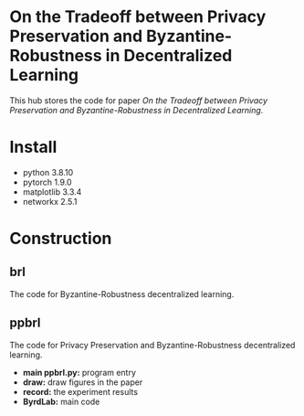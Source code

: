 # On the Tradeoff between Privacy Preservation and Byzantine-Robustness in Decentralized Learning
This hub stores the code for paper *On the Tradeoff between Privacy Preservation and Byzantine-Robustness in Decentralized Learning*.

# Install
* python 3.8.10
* pytorch 1.9.0
* matplotlib 3.3.4
* networkx 2.5.1

# Construction
## brl
The code for Byzantine-Robustness decentralized learning.

## ppbrl
The code for Privacy Preservation and Byzantine-Robustness decentralized learning.
* **main ppbrl.py:**  program entry 
* **draw:** draw figures in the paper
* **record:**  the experiment results
* **ByrdLab:** main code 
